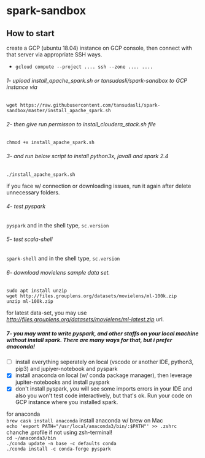 # spark-sandbox

## How to start
create a GCP (ubuntu 18.04) instance on GCP console, then connect with that server via appropriate SSH ways.
* `gcloud compute --project .... ssh --zone .... ....`

###### 1- upload *install_apache_spark.sh* or *tansudasli/spark-sandbox* to GCP instance via
`wget https://raw.githubusercontent.com/tansudasli/spark-sandbox/master/install_apache_spark.sh`

###### 2- then give run permisson to install_cloudera_stack.sh file
`chmod +x install_apache_spark.sh` 

###### 3- and run below script to install python3x, java8 and spark 2.4
`./install_apache_spark.sh` 

if you face w/ connection or downloading issues, run it again after delete unnecessary folders.

###### 4- test pyspark
`pyspark`
and in the shell type, `sc.version`

###### 5- test scala-shell
`spark-shell`
and in the shell type, `sc.version`

###### 6- download movielens sample data set.
`sudo apt install unzip`<br>
`wget http://files.grouplens.org/datasets/movielens/ml-100k.zip`<br>
`unzip ml-100k.zip`

for latest data-set, you may use *http://files.grouplens.org/datasets/movielens/ml-latest.zip* url. 

##### 7- you may want to write pyspark, and other staffs on your local machine without install spark. There are many ways for that, but i prefer anaconda! 
- [ ] install everything seperately on local (vscode or another IDE, python3, pip3) and jupiyer-notebook and pyspark
- [x] install anaconda on local (w/ conda package manager), then leverage jupiter-notebooks and install pyspark
- [x] don't install pyspark, you will see some imports errors in your IDE and also you won't test code interactively, but that's ok. Run your code on GCP instance where you installed spark.

for anaconda<br>
 `brew cask install anaconda` install anaconda w/ brew on Mac<br>
 `echo 'export PATH="/usr/local/anaconda3/bin/:$PATH"' >> .zshrc` chanche .profile if not using zsh-terminal!<br>
 `cd ~/anaconda3/bin` <br>
 `./conda update -n base -c defaults conda`<br>
 `./conda install -c conda-forge pyspark`<br>


